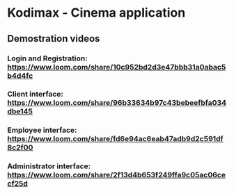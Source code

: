 # Kodimax - Cinema application

## Demostration videos

### Login and Registration: https://www.loom.com/share/10c952bd2d3e47bbb31a0abac5b4d4fc

### Client interface: https://www.loom.com/share/96b33634b97c43bebeefbfa034dbe145

### Employee interface: https://www.loom.com/share/fd6e94ac6eab47adb9d2c591df8c2f00

### Administrator interface: https://www.loom.com/share/2f13d4b653f249ffa9c05ac06cecf25d
